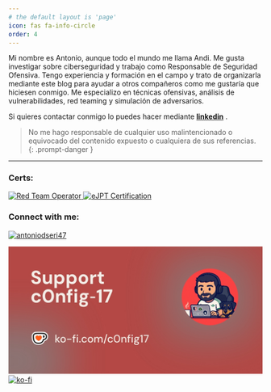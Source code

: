 ```yaml
---
# the default layout is 'page'
icon: fas fa-info-circle
order: 4
---
```




Mi nombre es Antonio, aunque todo el mundo me llama Andi. Me gusta investigar sobre ciberseguridad y trabajo como Responsable de Seguridad Ofensiva. Tengo experiencia y formación en el campo y trato de organizarla mediante este blog para ayudar a otros compañeros como me gustaría que hiciesen conmigo. Me especializo en técnicas ofensivas, análisis de vulnerabilidades, red teaming y simulación de adversarios.

Si quieres contactar conmigo lo puedes hacer mediante [**linkedin**](https://www.linkedin.com/in/antoniodseri47/) . <br>

> No me hago responsable de cualquier uso malintencionado o equivocado del contenido expuesto o cualquiera de sus referencias.
{: .prompt-danger }

---

### Certs:
  <a href="https://eu.badgr.com/public/assertions/p5pFRJ94TDaTixY-0eMmdA?identity__email=antonio.seri.97%40gmail.com">
    <img src="https://api.eu.badgr.io/public/assertions/p5pFRJ94TDaTixY-0eMmdA/image" alt="Red Team Operator" width="120" height="120"/>
  </a>
  <a href="https://certs.ine.com/fa3ac3a4-8855-443c-b155-fae01aa7caab#acc.riynwDEO">
    <img src="https://us-east-1.graphassets.com/AwCYQkwjSUCbfkm08Ct1Mz/cmcc3wze0lx3007irps13e6k3" alt="eJPT Certification" width="120" height="120"/>
  </a>

### Connect with me:
<p align="left">
  <a href="https://linkedin.com/in/antoniodseri47" target="blank"><img align="center" src="https://raw.githubusercontent.com/rahuldkjain/github-profile-readme-generator/master/src/images/icons/Social/linked-in-alt.svg" alt="antoniodseri47" height="30" width="40" /></a>
</p>

![Desktop View](/assets/img/ko-fi.jpg)
[![ko-fi](https://ko-fi.com/img/githubbutton_sm.svg)](https://ko-fi.com/A0A41BO608)



